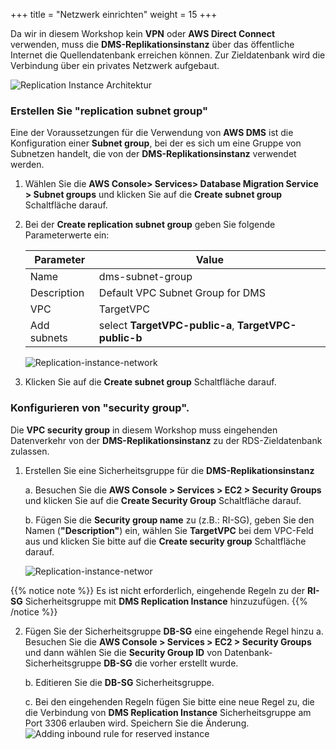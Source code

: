 +++
title = "Netzwerk einrichten"
weight = 15
+++

Da wir in diesem Workshop kein **VPN** oder **AWS Direct Connect** verwenden, 
muss die **DMS-Replikationsinstanz** über das öffentliche Internet die Quellendatenbank 
erreichen können. Zur Zieldatenbank wird die Verbindung über ein privates Netzwerk aufgebaut.

![Replication Instance Architektur](/db-mig/ri-network-conf.png)

### Erstellen Sie "replication subnet group"

Eine der Voraussetzungen für die Verwendung von **AWS DMS** ist die Konfiguration 
einer **Subnet group**, bei der es sich um eine Gruppe von Subnetzen handelt, 
die von der **DMS-Replikationsinstanz** verwendet werden.

1. Wählen Sie die **AWS Console> Services> Database Migration Service > Subnet groups** und klicken Sie auf die **Create subnet group** Schaltfläche darauf.
2. Bei der **Create replication subnet group** geben Sie folgende Parameterwerte ein:

    | Parameter           | Value                    |
    | ------------------- | ------------------------ |
    | Name                | dms-subnet-group     |
    | Description         | Default VPC Subnet Group for DMS |
    | VPC                 | TargetVPC   |
    | Add subnets         | select **TargetVPC-public-a**, **TargetVPC-public-b** |

    ![Replication-instance-network](/db-mig/subnet-group.png)

3. Klicken Sie auf die **Create subnet group** Schaltfläche darauf.

### Konfigurieren von "security group". 

Die **VPC security group** in diesem Workshop muss eingehenden Datenverkehr von 
der **DMS-Replikationsinstanz** zu der RDS-Zieldatenbank zulassen.

1. Erstellen Sie eine Sicherheitsgruppe für die **DMS-Replikationsinstanz**

    a. Besuchen Sie die **AWS Console > Services > EC2 > Security Groups** und klicken Sie auf die **Create Security Group** Schaltfläche darauf.

    b. Fügen Sie die **Security group name** zu (z.B.: RI-SG), geben Sie den Namen (**"Description"**) ein, wählen Sie **TargetVPC** bei dem VPC-Feld aus 
     und klicken Sie bitte auf die **Create security group** Schaltfläche darauf.

    ![Replication-instance-networ](/db-mig/ri-sg.png)

{{% notice note %}}
Es ist nicht erforderlich, eingehende Regeln zu der **RI-SG** Sicherheitsgruppe mit **DMS Replication Instance** hinzuzufügen.
{{% /notice %}}

2. Fügen Sie der Sicherheitsgruppe **DB-SG** eine eingehende Regel hinzu
    a. Besuchen Sie die **AWS Console > Services > EC2 > Security Groups** und dann wählen Sie 
    die **Security Group ID** von Datenbank-Sicherheitsgruppe **DB-SG** die vorher erstellt wurde. 
    
    b. Editieren Sie die **DB-SG** Sicherheitsgruppe.
      
    c. Bei den eingehenden Regeln fügen Sie bitte eine neue Regel zu, 
    die die Verbindung von **DMS Replication Instance** Sicherheitsgruppe am Port 3306 erlauben wird. Speichern Sie die Änderung.
    ![Adding inbound rule for reserved instance](/db-mig/security-group-inbound-rule.en.png)
